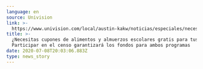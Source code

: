 ```yaml
---
language: en
source: Univision
link: >-
  https://www.univision.com/local/austin-kakw/noticias/especiales/necesitas-cupones-de-alimentos-y-almuerzos-escolares-gratis-para-tus-hijos-participar-en-el-censo-garantizara-los-fondos-para-ambos-programas
title: >-
  ¿Necesitas cupones de alimentos y almuerzos escolares gratis para tus hijos?
  Participar en el censo garantizará los fondos para ambos programas
date: 2020-07-08T20:03:06.883Z
type: news_story
---
```


